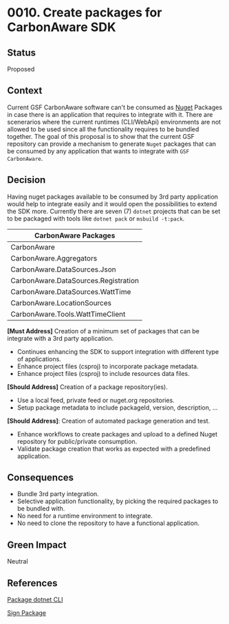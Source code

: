 # 0010. Create packages for CarbonAware SDK

## Status

Proposed

## Context

Current GSF CarbonAware software can't be consumed as [Nuget](https://www.nuget.org) Packages in case there is an application that requires to integrate with it. There are scenerarios where the current runtimes (CLI/WebApi) environments are not allowed to be used since all the functionality requires to be bundled together.
The goal of this proposal is to show that the current GSF repository can provide a mechanism to generate `Nuget` packages that can be consumed by any application that wants to integrate with `GSF CarbonAware`.

## Decision

Having nuget packages available to be consumed by 3rd party application would help to integrate easily and it would open the possibilities to extend the SDK more.
Currently there are seven (7) `dotnet` projects that can be set to be packaged with tools like `dotnet pack` or `msbuild -t:pack`.

|CarbonAware Packages|
|--------------------|
|CarbonAware|
|CarbonAware.Aggregators|
|CarbonAware.DataSources.Json|
|CarbonAware.DataSources.Registration|
|CarbonAware.DataSources.WattTime|
|CarbonAware.LocationSources|
|CarbonAware.Tools.WattTimeClient|


**[Must Address]** Creation of a minimum set of packages that can be integrate with a 3rd party application.
  * Continues enhancing the SDK to support integration with different type of applications.
  * Enhance project files (csproj) to incorporate package metadata.
  * Enhance project files (csproj) to include resources data files.

**[Should Address]** Creation of a package repository(ies).
  * Use a local feed, private feed or nuget.org repositories.
  * Setup package metadata to include packageId, version, description, ...
  
**[Should Address]**: Creation of automated package generation and test.
  * Enhance workflows to create packages and upload to a defined Nuget repository for public/private consumption.
  * Validate package creation that works as expected with a predefined application.

## Consequences

- Bundle 3rd party integration.
- Selective application functionality, by picking the required packages to be bundled with.
- No need for a runtime environment to integrate.
- No need to clone the repository to have a functional application.

## Green Impact
Neutral

## References

[Package dotnet CLI](https://learn.microsoft.com/en-us/nuget/create-packages/creating-a-package-dotnet-cli)

[Sign Package](https://learn.microsoft.com/en-us/nuget/create-packages/sign-a-package)
